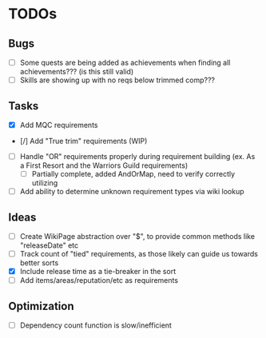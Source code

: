# TODOs

## Bugs

- [ ] Some quests are being added as achievements when finding all achievements??? (is this still valid)
- [ ] Skills are showing up with no reqs below trimmed comp???

## Tasks

- [x] Add MQC requirements
- [/] Add "True trim" requirements (WIP)
- [ ] Handle "OR" requirements properly during requirement building (ex. As a First Resort and the Warriors Guild requirements)
  - [ ] Partially complete, added AndOrMap, need to verify correctly utilizing
- [ ] Add ability to determine unknown requirement types via wiki lookup

## Ideas

- [ ] Create WikiPage abstraction over "$", to provide common methods like "releaseDate" etc
- [ ] Track count of "tied" requirements, as those likely can guide us towards better sorts
- [x] Include release time as a tie-breaker in the sort
- [ ] Add items/areas/reputation/etc as requirements

## Optimization

- [ ] Dependency count function is slow/inefficient
